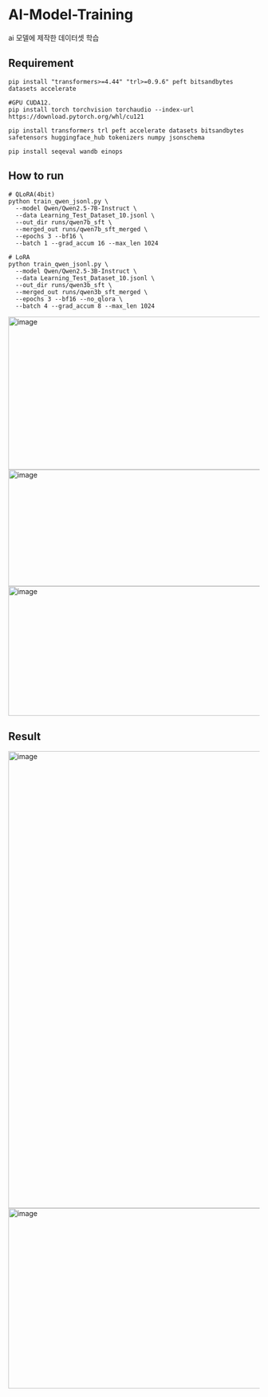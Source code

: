 # AI-Model-Training
ai 모델에 제작한 데이터셋 학습

## Requirement
```
pip install "transformers>=4.44" "trl>=0.9.6" peft bitsandbytes datasets accelerate

#GPU CUDA12.
pip install torch torchvision torchaudio --index-url https://download.pytorch.org/whl/cu121 

pip install transformers trl peft accelerate datasets bitsandbytes safetensors huggingface_hub tokenizers numpy jsonschema

pip install seqeval wandb einops
```

## How to run
```
# QLoRA(4bit)
python train_qwen_jsonl.py \
  --model Qwen/Qwen2.5-7B-Instruct \
  --data Learning_Test_Dataset_10.jsonl \
  --out_dir runs/qwen7b_sft \
  --merged_out runs/qwen7b_sft_merged \
  --epochs 3 --bf16 \
  --batch 1 --grad_accum 16 --max_len 1024
```

```
# LoRA
python train_qwen_jsonl.py \
  --model Qwen/Qwen2.5-3B-Instruct \
  --data Learning_Test_Dataset_10.jsonl \
  --out_dir runs/qwen3b_sft \
  --merged_out runs/qwen3b_sft_merged \
  --epochs 3 --bf16 --no_qlora \
  --batch 4 --grad_accum 8 --max_len 1024
```

<img width="1905" height="307" alt="image" src="https://github.com/user-attachments/assets/0acaf195-3610-4aec-a614-687f8ad15cf2" />
<img width="1899" height="234" alt="image" src="https://github.com/user-attachments/assets/3275fbd6-fc9f-4852-86c5-7d73d6fc456e" />
<img width="1893" height="260" alt="image" src="https://github.com/user-attachments/assets/37f0856f-cd75-407f-b25c-799451327dea" />

## Result
<img width="1907" height="917" alt="image" src="https://github.com/user-attachments/assets/d1924f9c-dc85-4291-a2a1-f402bedd7c8e" />
<img width="1898" height="362" alt="image" src="https://github.com/user-attachments/assets/6692f001-46e8-451f-be4f-e5d0b729d68e" />
